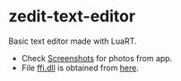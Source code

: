 # zedit-text-editor
Basic text editor made with LuaRT.

- Check [Screenshots](https://github.com/zeykatecool/zedit-text-editor/tree/main/screenshots) for photos from app.
- File [ffi.dll](https://github.com/zeykatecool/zedit-text-editor/blob/main/ffi.dll) is obtained from [here](https://github.com/jmckaskill/luaffi).
